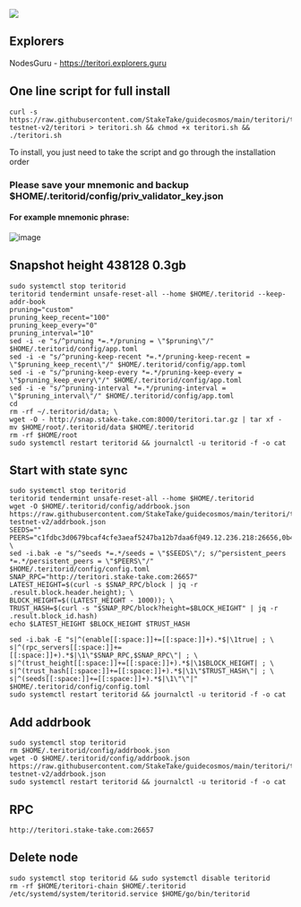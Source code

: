![](https://i.yapx.ru/RTuEU.jpg)


## Explorers
NodesGuru - https://teritori.explorers.guru
## One line script for full install
```
curl -s https://raw.githubusercontent.com/StakeTake/guidecosmos/main/teritori/teritori-testnet-v2/teritori > teritori.sh && chmod +x teritori.sh && ./teritori.sh
```
To install, you just need to take the script and go through the installation order
### Please save your mnemonic and backup $HOME/.teritorid/config/priv_validator_key.json
#### For example mnemonic phrase:
![image](https://user-images.githubusercontent.com/93165931/184551172-16cb2f1a-3145-4e5b-8092-c966e2f3e5ef.png)
## Snapshot height 438128 0.3gb
```
sudo systemctl stop teritorid
teritorid tendermint unsafe-reset-all --home $HOME/.teritorid --keep-addr-book
pruning="custom"
pruning_keep_recent="100"
pruning_keep_every="0"
pruning_interval="10"
sed -i -e "s/^pruning *=.*/pruning = \"$pruning\"/" $HOME/.teritorid/config/app.toml
sed -i -e "s/^pruning-keep-recent *=.*/pruning-keep-recent = \"$pruning_keep_recent\"/" $HOME/.teritorid/config/app.toml
sed -i -e "s/^pruning-keep-every *=.*/pruning-keep-every = \"$pruning_keep_every\"/" $HOME/.teritorid/config/app.toml
sed -i -e "s/^pruning-interval *=.*/pruning-interval = \"$pruning_interval\"/" $HOME/.teritorid/config/app.toml
cd
rm -rf ~/.teritorid/data; \
wget -O - http://snap.stake-take.com:8000/teritori.tar.gz | tar xf -
mv $HOME/root/.teritorid/data $HOME/.teritorid
rm -rf $HOME/root
sudo systemctl restart teritorid && journalctl -u teritorid -f -o cat
```
## Start with state sync
```
sudo systemctl stop teritorid
teritorid tendermint unsafe-reset-all --home $HOME/.teritorid
wget -O $HOME/.teritorid/config/addrbook.json https://raw.githubusercontent.com/StakeTake/guidecosmos/main/teritori/teritori-testnet-v2/addrbook.json
SEEDS=""
PEERS="c1fdbc3d0679bcaf4cfe3aeaf5247ba12b7daa6f@49.12.236.218:26656,0b42fd287d3bb0a20230e30d54b4b8facc412c53@176.9.149.15:26656,2f394edda96be07bf92b0b503d8be13d1b9cc39f@5.9.40.222:26656,8ce81af6b4acee9688b9b3895fc936370321c0a3@78.46.106.69:26656"; \
sed -i.bak -e "s/^seeds *=.*/seeds = \"$SEEDS\"/; s/^persistent_peers *=.*/persistent_peers = \"$PEERS\"/" $HOME/.teritorid/config/config.toml
SNAP_RPC="http://teritori.stake-take.com:26657"
LATEST_HEIGHT=$(curl -s $SNAP_RPC/block | jq -r .result.block.header.height); \
BLOCK_HEIGHT=$((LATEST_HEIGHT - 1000)); \
TRUST_HASH=$(curl -s "$SNAP_RPC/block?height=$BLOCK_HEIGHT" | jq -r .result.block_id.hash)
echo $LATEST_HEIGHT $BLOCK_HEIGHT $TRUST_HASH

sed -i.bak -E "s|^(enable[[:space:]]+=[[:space:]]+).*$|\1true| ; \
s|^(rpc_servers[[:space:]]+=[[:space:]]+).*$|\1\"$SNAP_RPC,$SNAP_RPC\"| ; \
s|^(trust_height[[:space:]]+=[[:space:]]+).*$|\1$BLOCK_HEIGHT| ; \
s|^(trust_hash[[:space:]]+=[[:space:]]+).*$|\1\"$TRUST_HASH\"| ; \
s|^(seeds[[:space:]]+=[[:space:]]+).*$|\1\"\"|" $HOME/.teritorid/config/config.toml
sudo systemctl restart teritorid && journalctl -u teritorid -f -o cat
```
## Add addrbook
```
sudo systemctl stop teritorid
rm $HOME/.teritorid/config/addrbook.json
wget -O $HOME/.teritorid/config/addrbook.json https://raw.githubusercontent.com/StakeTake/guidecosmos/main/teritori/teritori-testnet-v2/addrbook.json
sudo systemctl restart teritorid && journalctl -u teritorid -f -o cat
```
## RPC
```
http://teritori.stake-take.com:26657
```
## Delete node
```
sudo systemctl stop teritorid && sudo systemctl disable teritorid
rm -rf $HOME/teritori-chain $HOME/.teritorid /etc/systemd/system/teritorid.service $HOME/go/bin/teritorid
```

